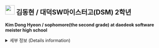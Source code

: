 ##  <img src="https://user-images.githubusercontent.com/48408417/87241487-adcbb580-c45e-11ea-9ec8-df836ff7c00e.jpg" width='30'>  김동현 / 대덕SW마이스터고(DSM) 2학년 
**Kim Dong Hyeon / sophomore(the second grade) at daedeok software meister high school**

<details>
  <summary>세부 정보 (Details information)</summary>

## 🌱 I’m currently learning :
- **Python!**
  - Python Crawling  
  - Django Framework  
- Java Script  
- Linux Shell Script  
- Problem Solving (with python3)  

## 🍀 I'm learning as a hobby :
- Flutter
- HTML5 & CSS3
- Java
- Node.js
- Python Pandas & numpy

## 📫 How to reach me:
- Email : kiback2826@naver.com

## 😊 Fun fact:
- I like philosophy(철학) and theology(신학).
- I meditate(명상) often. 

</details>
